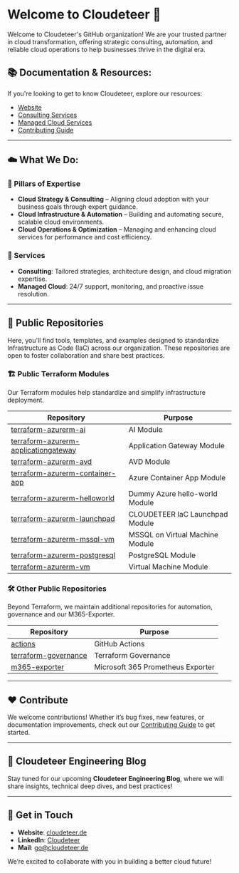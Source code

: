 # Welcome to Cloudeteer 🚀

Welcome to Cloudeteer's GitHub organization! We are your trusted partner in cloud transformation, offering strategic consulting, automation, and reliable cloud operations to help businesses thrive in the digital era.

## 📚 Documentation & Resources:

If you're looking to get to know Cloudeteer, explore our resources:

- [Website](https://www.cloudeteer.de/)
- [Consulting Services](https://www.cloudeteer.de/services/consulting-services)
- [Managed Cloud Services](https://www.cloudeteer.de/services/manage-cloud-services)
- [Contributing Guide](https://github.com/cloudeteer/terraform-governance/blob/main/CONTRIBUTING.md)

---

## ☁️ What We Do:

### 🚀 Pillars of Expertise
- **Cloud Strategy & Consulting** – Aligning cloud adoption with your business goals through expert guidance.
- **Cloud Infrastructure & Automation** – Building and automating secure, scalable cloud environments.
- **Cloud Operations & Optimization** – Managing and enhancing cloud services for performance and cost efficiency.

### 🔧 Services
- **Consulting**: Tailored strategies, architecture design, and cloud migration expertise.
- **Managed Cloud**: 24/7 support, monitoring, and proactive issue resolution.

---

## 📂 Public Repositories

Here, you'll find tools, templates, and examples designed to standardize Infrastructure as Code (IaC) across our organization. These repositories are open to foster collaboration and share best practices.

### 🏗️ Public Terraform Modules
Our Terraform modules help standardize and simplify infrastructure deployment. 

| Repository | Purpose                               |
|------------|---------------------------------------|
| [terraform-azurerm-ai](https://github.com/cloudeteer/terraform-azurerm-ai) | AI Module                       |
| [terraform-azurerm-applicationgateway](https://github.com/cloudeteer/terraform-azurerm-applicationgateway) |  Application Gateway Module      |
| [terraform-azurerm-avd](https://github.com/cloudeteer/terraform-azurerm-avd) | AVD Module                      |
| [terraform-azurerm-container-app](https://github.com/cloudeteer/terraform-azurerm-container-app) | Azure Container App Module            |
| [terraform-azurerm-helloworld](https://github.com/cloudeteer/terraform-azurerm-helloworld) | Dummy Azure hello-world Module        |
| [terraform-azurerm-launchpad](https://github.com/cloudeteer/terraform-azurerm-launchpad) | CLOUDETEER IaC Launchpad Module       |
| [terraform-azurerm-mssql-vm](https://github.com/cloudeteer/terraform-azurerm-mssql-vm) | MSSQL on Virtual Machine Module |
| [terraform-azurerm-postgresql](https://github.com/cloudeteer/terraform-azurerm-postgresql) | PostgreSQL Module               |
| [terraform-azurerm-vm](https://github.com/cloudeteer/terraform-azurerm-vm) | Virtual Machine Module          |

### 🛠️ Other Public Repositories
Beyond Terraform, we maintain additional repositories for automation, governance and our M365-Exporter.

| Repository | Purpose |
|------------|---------|
| [actions](https://github.com/cloudeteer/actions) | GitHub Actions |
| [terraform-governance](https://github.com/cloudeteer/terraform-governance) | Terraform Governance |
| [m365-exporter](https://github.com/cloudeteer/m365-exporter) | Microsoft 365 Prometheus Exporter |

---

## ❤️ Contribute
We welcome contributions! Whether it’s bug fixes, new features, or documentation improvements, check out our [Contributing Guide](https://github.com/cloudeteer/terraform-governance/blob/main/CONTRIBUTING.md) to get started.

---

## 🚀 Cloudeteer Engineering Blog
Stay tuned for our upcoming **Cloudeteer Engineering Blog**, where we will share insights, technical deep dives, and best practices!

---

## 💬 Get in Touch
- **Website**: [cloudeteer.de](https://www.cloudeteer.de/)
- **LinkedIn**: [Cloudeteer](https://www.linkedin.com/company/cloudeteer-gmbh/posts/?feedView=all)
- **Mail**: [go@cloudeteer.de](mailto:go@cloudeteer.de)

We’re excited to collaborate with you in building a better cloud future!
